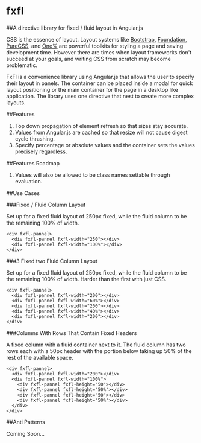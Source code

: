 fxfl
====

##A directive library for fixed / fluid layout in Angular.js

CSS is the essence of layout. Layout systems like [Bootstrap](http://getbootstrap.com/), [Foundation](http://foundation.zurb.com/), [PureCSS](http://purecss.io/), and [One%](http://onepcssgrid.mattimling.com/) are powerful toolkits for styling a page and saving development time. However there are times when layout frameworks don't succeed at your goals, and writing CSS from scratch may become problematic.

FxFl is a convenience library using Angular.js that allows the user to specify their layout in panels. The container can be placed inside a modal for quick layout positioning or the main container for the page in a desktop like application. The library uses one directive that nest to create more complex layouts.

##Features

1. Top down propagation of element refresh so that sizes stay accurate.
2. Values from Angular.js are cached so that resize will not cause digest cycle thrashing.
3. Specify percentage or absolute values and the container sets the values precisely regardless.

##Features Roadmap

1. Values will also be allowed to be class names settable through evaluation.

##Use Cases

###Fixed / Fluid Column Layout

Set up <divs> for a fixed fluid layout of 250px fixed, while the fluid column to be the remaining 100% of width.

    <div fxfl-pannel>
      <div fxfl-pannel fxfl-width="250"></div>
      <div fxfl-pannel fxfl-width="100%"></div>
    </div>


###3 Fixed two Fluid Column Layout

Set up <divs> for a fixed fluid layout of 250px fixed, while the fluid column to be the remaining 100% of width. Harder than the first with just CSS.

    <div fxfl-pannel>
      <div fxfl-pannel fxfl-width="200"></div>
      <div fxfl-pannel fxfl-width="60%"></div>
      <div fxfl-pannel fxfl-width="200"></div>
      <div fxfl-pannel fxfl-width="40%"></div>
      <div fxfl-pannel fxfl-width="200"></div>
    </div>
    
###Columns With Rows That Contain Fixed Headers

A fixed column with a fluid container next to it. The fluid column has two rows each with a 50px header with the portion below taking up 50% of the rest of the available space.

    <div fxfl-pannel>
      <div fxfl-pannel fxfl-width="200"></div>
      <div fxfl-pannel fxfl-width="100%">
        <div fxfl-pannel fxfl-height="50"></div>
        <div fxfl-pannel fxfl-height="50%"></div>
        <div fxfl-pannel fxfl-height="50"></div>
        <div fxfl-pannel fxfl-height="50%"></div>
      </div>
    </div>

##Anti Patterns

Coming Soon...




